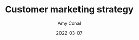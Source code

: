 ---
date: 2022-03-07
title: Customer marketing strategy
categories:
  - Marketing
image_path: /images/blog/3.jpg
author: Amy Conal
---
